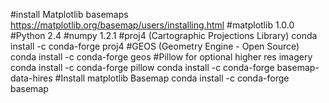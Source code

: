 #install Matplotlib basemaps
https://matplotlib.org/basemap/users/installing.html
#matplotlib 1.0.0
#Python 2.4
#numpy 1.2.1
#proj4 (Cartographic Projections Library)
conda install -c conda-forge proj4
#GEOS (Geometry Engine - Open Source)
conda install -c conda-forge geos
#Pillow for optional higher res imagery
conda install -c conda-forge pillow
conda install -c conda-forge basemap-data-hires
#Install matplotlib Basemap
conda install -c conda-forge basemap